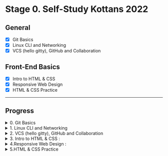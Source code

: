 # Stage 0. Self-Study Kottans 2022

## General

- [x] Git Basics
- [x] Linux CLI and Networking
- [x] VCS (hello gitty), GitHub and Collaboration
  
## Front-End Basics
- [x] Intro to HTML & CSS
- [x] Responsive Web Design
- [x] HTML & CSS Practice
___

## Progress

<details>
<summary>0. Git Basics</summary>
Hi all!
I try to write in English for practice, so I think you will be not strict for me if you find mistakes. In this course I learned new instruments for organize work on the future projects. This educational task gave me knowing about Git and GitHub and their power. With Git and GitHub we can make new parts of the project and don’t care about lose our progress even if my personal computer hard drive will be lost. Because all the working data stay on the remote repository, and I can continue my work on any new machine or from any place of the world (of course if I have an internet connection:))

>1.Introduction to Git and GitHub:

![fest](./task_git_basics/Git%20coursera%20done.png)

>2. Sequence, Push & Pull (learngitbranching.js.org) :

![fest](./task_git_basics/introduction%20sequence.png)
![fest](./task_git_basics/Git%20remotes%20Push%20&%20Pull%20done.png)
</details>

<details>
<summary>1. Linux CLI and Networking</summary>
Before now, I used already some commands in command line, but now I learned more of them and understand how I can make some things faster on work project. This commands was new for me "rmdir", "mkdir", "../".  Now I will use "../"  command more often.

>1.Linux Survival (4 modules):

![fest](./task_linux_cli/linux_survival.png)

>2. HTTP: Протокол, який повинен розуміти кожний веб-розробник - Частина 1:

In this article about HTTP I took some interesting information for me.  New for me was a understanding of what is URL address more detailed then I known before. Very important for me was a what these means inner text  content in URL address.
Good thing - know about all methods of request to server.
I think need to try to use another methods of request to server then POST, GET.

>3. HTTP: Протокол, який повинен розуміти кожний веб-розробник - Частина 2:

After reading this part of article,  new for me was - difference of HTTP and HTTPS connects.
Caching - this one of themes which need to learn more deeper.
</details>

<details>
<summary>2. VCS (hello gitty), GitHub and Collaboration</summary>

* New - is work with comments on GitHub. I need to practice it. 
* Also good idea  is to make more deep describes in commits. 

>1. Introduction to Git and GitHub (3 and 4 weeks):

![fest](./task_git_collaboration/Screenshot%202022-07-29%20125738.png)

>2. Основи: Їдемо далі, Переміщуємо роботу туди-сюди (learngitbranching.js.org):

    * This very important to know how to use commits cancelation.
    * New is interactive rebase in git.

![fest](./task_git_collaboration/photo2.png)
>3. Віддалені репозиторії: Через origin – до зірок. Прогресивне використання Git Remotes:

* Should make a short list of git commands for myself help.

![fest](./task_git_collaboration/photo3.png)

</details>

<details>
<summary>3. Intro to HTML & CSS :</summary>


>1.Intro to HTML & CSS ( Coursera ):

    * new is understanding of how to make SPA with JS and JQuery
    * in the future I want to practice a make SPA with JS and Bootstrap

![fest](./task_html_css_intro/coursera%20JS.png)

>2.Learn HTML & CSS ( https://www.codecademy.com/ ) :

    * I learned new how to include the font in the project

![fest](./task_html_css_intro/HTML&CSS.png)
</details>

<details>
<summary>4.Responsive Web Design :</summary>


>1.Responsive web design basics (READ):

    * new: use any-hover, any-pointer,  Multicol 
    * I was surprised: to enable older browsers to correctly parse attributes, use a comma to separate attributes in meta tag.
    * need to use: try a grid layout in CSS


>2.FLEXBOX. Вчимося верстати на флексах:

    * new is to use flexbox for put footer to bottom when content area is not full.
    * beafore I use don’t think about use flexbox in all project, only sometime if I need to centered elements.
    * need to implement all power of flexbox in future projects 

>3.Flexbox Froggy - гра для закріплення:

![fest](./task_responsive_web_design/flex-froggy.png)

>4.CSS Grid Layout

    * new is grid system, don’t use it before
    * surprised flexibility of grids

>5.Grid Garden - гра для закріплення

![fest](./task_responsive_web_design/Grid.png)
</details>

<details>
<summary>5.HTML & CSS Practice</summary>


>Practice:
https://sinchuk.github.io/HTML-CSS-Popup/

</details>